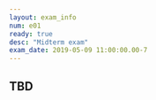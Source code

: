```yaml
---
layout: exam_info
num: e01
ready: true
desc: "Midterm exam"
exam_date: 2019-05-09 11:00:00.00-7
---
```


## TBD
